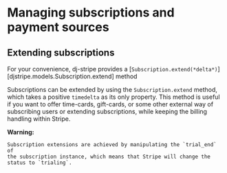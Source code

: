 # Managing subscriptions and payment sources

## Extending subscriptions

For your convenience, dj-stripe provides a [`Subscription.extend(*delta*)`][djstripe.models.Subscription.extend] method


Subscriptions can be extended by using the `Subscription.extend` method,
which takes a positive `timedelta` as its only property. This method is
useful if you want to offer time-cards, gift-cards, or some other
external way of subscribing users or extending subscriptions, while
keeping the billing handling within Stripe.

**Warning:**

    Subscription extensions are achieved by manipulating the `trial_end` of
    the subscription instance, which means that Stripe will change the
    status to `trialing`.
